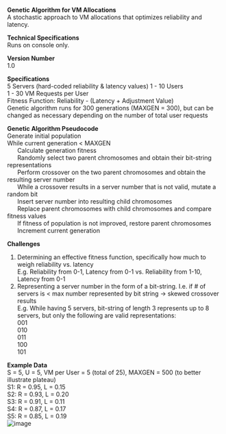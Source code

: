 **Genetic Algorithm for VM Allocations**  
A stochastic approach to VM allocations that optimizes reliability and latency.  

**Technical Specifications**  
Runs on console only.  

**Version Number**  
1.0  

**Specifications**  
5 Servers (hard-coded reliability & latency values)
1 - 10 Users  
1 - 30 VM Requests per User  
Fitness Function: Reliability - (Latency + Adjustment Value)  
Genetic algorithm runs for 300 generations (MAXGEN = 300), but can be changed as necessary depending on the number of total user requests

**Genetic Algorithm Pseudocode**  
Generate initial population  
While current generation < MAXGEN  
&nbsp;&nbsp;&nbsp;&nbsp;&nbsp;&nbsp;Calculate generation fitness  
&nbsp;&nbsp;&nbsp;&nbsp;&nbsp;&nbsp;Randomly select two parent chromosomes and obtain their bit-string representations  
&nbsp;&nbsp;&nbsp;&nbsp;&nbsp;&nbsp;Perform crossover on the two parent chromosomes and obtain the resulting server number  
&nbsp;&nbsp;&nbsp;&nbsp;&nbsp;&nbsp;While a crossover results in a server number that is not valid, mutate a random bit  
&nbsp;&nbsp;&nbsp;&nbsp;&nbsp;&nbsp;Insert server number into resulting child chromosomes  
&nbsp;&nbsp;&nbsp;&nbsp;&nbsp;&nbsp;Replace parent chromosomes with child chromosomes and compare fitness values  
&nbsp;&nbsp;&nbsp;&nbsp;&nbsp;&nbsp;If fitness of population is not improved, restore parent chromosomes  
&nbsp;&nbsp;&nbsp;&nbsp;&nbsp;&nbsp;Increment current generation  

**Challenges**  
1. Determining an effective fitness function, specifically how much to weigh reliability vs. latency  
  E.g. Reliability from 0-1, Latency from 0-1 vs. Reliability from 1-10, Latency from 0-1  
2. Representing a server number in the form of a bit-string. I.e. if # of servers is < max number represented by bit string -> skewed crossover results  
  E.g. While having 5 servers, bit-string of length 3 represents up to 8 servers, but only the following are valid representations:  
  001  
  010  
  011  
  100  
  101  
  
**Example Data**  
S = 5, U = 5, VM per User = 5 (total of 25), MAXGEN = 500 (to better illustrate plateau)  
S1: R = 0.95, L = 0.15  
S2: R = 0.93, L = 0.20  
S3: R = 0.91, L = 0.11  
S4: R = 0.87, L = 0.17  
S5: R = 0.85, L = 0.19  
![image](https://user-images.githubusercontent.com/92837310/206956271-b72c0aa1-75b2-40a4-8236-8d1b384a6a65.png)

